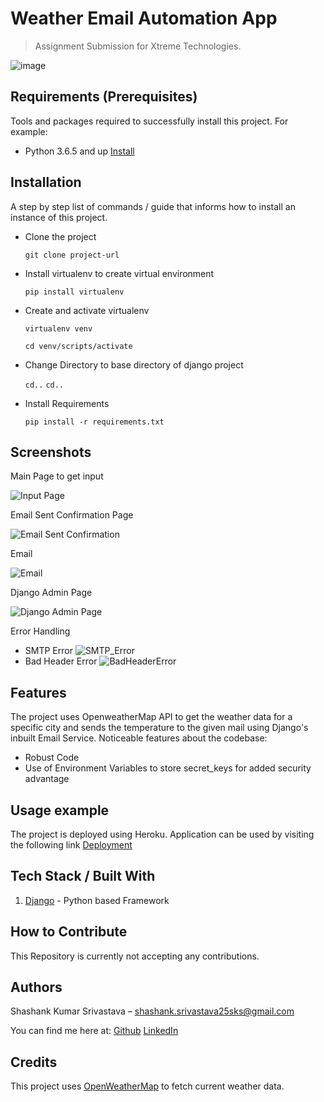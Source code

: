# Weather Email Automation App

> Assignment Submission for Xtreme Technologies.

![image](https://user-images.githubusercontent.com/54381338/148017526-dfc2c797-d7f5-4274-8ed0-b00fb9b2c0f9.png)

## Requirements  (Prerequisites)

Tools and packages required to successfully install this project.
For example:

* Python 3.6.5 and up [Install](https://www.python.org/downloads/)

## Installation

A step by step list of commands / guide that informs how to install an instance of this project.

* Clone the project

    ```git clone project-url```

* Install virtualenv to create virtual environment

    ```pip install virtualenv```

* Create and activate virtualenv

    ```virtualenv venv```

    ```cd venv/scripts/activate```

* Change Directory to base directory of django project

    ```cd..```
    ```cd..```

* Install Requirements

    ```pip install -r requirements.txt```

## Screenshots

Main Page to get input

![Input Page](https://user-images.githubusercontent.com/54381338/148014781-ce87eadf-ca00-4104-9b10-f2ec40bc950b.png)

Email Sent Confirmation Page

![Email Sent Confirmation](https://user-images.githubusercontent.com/54381338/148014908-dc7c0a11-da6b-4e25-a32d-60ac1d25a708.png)

Email

![Email](https://user-images.githubusercontent.com/54381338/148015070-5a05255b-6e8d-4c68-a1e6-69f3ba1d7636.png)

Django Admin Page

![Django Admin Page](https://user-images.githubusercontent.com/54381338/148015745-e7bbb7c0-8437-4dab-af6b-fb0bc00e1995.png)

Error Handling

* SMTP Error
    ![SMTP_Error](https://user-images.githubusercontent.com/54381338/148015404-ac567224-4063-49f9-85d2-edac046a34c8.png)
* Bad Header Error
    ![BadHeaderError](https://user-images.githubusercontent.com/54381338/148015554-2b23c585-81e2-4bdd-8c84-e22f4e5d091d.png)

## Features

The project uses OpenweatherMap API to get the weather data for a specific city and sends the temperature to the given mail using Django's inbuilt Email Service. Noticeable features about the codebase:

* Robust Code
* Use of Environment Variables to store secret_keys for added security advantage

## Usage example

The project is deployed using Heroku.
Application can be used by visiting the following link
[Deployment](https://weather-email-automation.herokuapp.com/)

## Tech Stack / Built With

1. [Django](https://www.djangoproject.com/) - Python based Framework

## How to Contribute

This Repository is currently not accepting any contributions.

## Authors

Shashank Kumar Srivastava  – shashank.srivastava25sks@gmail.com

You can find me here at:
[Github](https://github.com/shashank1503-cipher)
[LinkedIn](https://www.linkedin.com/in/shashank-srivastava-a72899201/)

## Credits

This project uses [OpenWeatherMap](https://openweathermap.org/api) to fetch current weather data.
